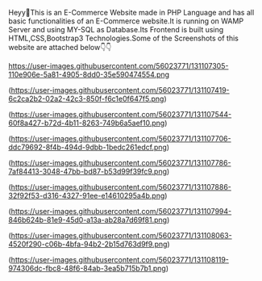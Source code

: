 Heyy👋This is an E-Commerce Website made in PHP Language and has all basic functionalities of an E-Commerce website.It is running on WAMP Server and using MY-SQL as Database.Its Frontend is built using HTML,CSS,Bootstrap3 Technologies.Some of the Screenshots of this website are attached below👇👇

https://user-images.githubusercontent.com/56023771/131107305-110e906e-5a81-4905-8dd0-35e590474554.png

(https://user-images.githubusercontent.com/56023771/131107419-6c2ca2b2-02a2-42c3-850f-f6c1e0f647f5.png)

(https://user-images.githubusercontent.com/56023771/131107544-60f8a427-b72d-4b11-8263-749b6a5aef10.png)

(https://user-images.githubusercontent.com/56023771/131107706-ddc79692-8f4b-494d-9dbb-1bedc261edcf.png)

(https://user-images.githubusercontent.com/56023771/131107786-7af84413-3048-47bb-bd87-b53d99f39fc9.png)

(https://user-images.githubusercontent.com/56023771/131107886-32f92f53-d316-4327-91ee-e14610295a4b.png)

(https://user-images.githubusercontent.com/56023771/131107994-846b624b-81e9-45d0-a13a-ab28a7d69f81.png)

(https://user-images.githubusercontent.com/56023771/131108063-4520f290-c06b-4bfa-94b2-2b15d763d9f9.png)

(https://user-images.githubusercontent.com/56023771/131108119-974306dc-fbc8-48f6-84ab-3ea5b715b7b1.png)

